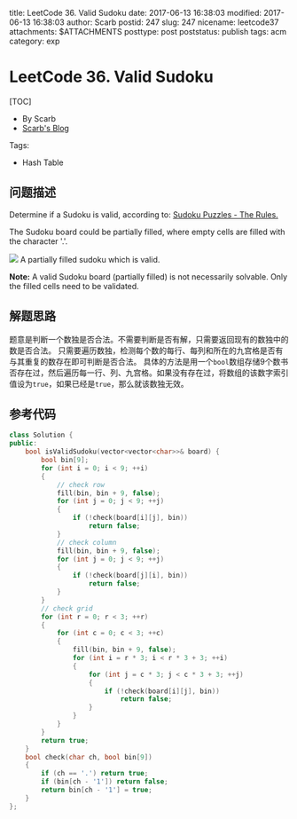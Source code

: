 title: LeetCode 36. Valid Sudoku
date: 2017-06-13 16:38:03
modified: 2017-06-13 16:38:03
author: Scarb
postid: 247
slug: 247
nicename: leetcode37
attachments: $ATTACHMENTS
posttype: post
poststatus: publish
tags: acm
category: exp

# LeetCode 36. Valid Sudoku
[TOC]

- By Scarb
- [Scarb's Blog](http://47.106.131.90/blog/uploads)


Tags:

- Hash Table


## 问题描述

Determine if a Sudoku is valid, according to: [Sudoku Puzzles - The Rules.](http://sudoku.com.au/TheRules.aspx)

The Sudoku board could be partially filled, where empty cells are filled with the character '.'.

![](https://upload.wikimedia.org/wikipedia/commons/thumb/f/ff/Sudoku-by-L2G-20050714.svg/250px-Sudoku-by-L2G-20050714.svg.png)
A partially filled sudoku which is valid.

**Note:**
A valid Sudoku board (partially filled) is not necessarily solvable. Only the filled cells need to be validated.

## 解题思路
题意是判断一个数独是否合法。不需要判断是否有解，只需要返回现有的数独中的数是否合法。
只需要遍历数独，检测每个数的每行、每列和所在的九宫格是否有与其重复的数存在即可判断是否合法。
具体的方法是用一个`bool`数组存储9个数书否存在过，然后遍历每一行、列、九宫格。如果没有存在过，将数组的该数字索引值设为`true`，如果已经是`true`，那么就该数独无效。

## 参考代码
```C++
class Solution {
public:
	bool isValidSudoku(vector<vector<char>>& board) {
		bool bin[9];
		for (int i = 0; i < 9; ++i)
		{
			// check row
			fill(bin, bin + 9, false);
			for (int j = 0; j < 9; ++j)
			{
				if (!check(board[i][j], bin))
					return false;
			}
			// check column
			fill(bin, bin + 9, false);
			for (int j = 0; j < 9; ++j)
			{
				if (!check(board[j][i], bin))
					return false;
			}
		}
		// check grid
		for (int r = 0; r < 3; ++r)
		{
			for (int c = 0; c < 3; ++c)
			{
				fill(bin, bin + 9, false);
				for (int i = r * 3; i < r * 3 + 3; ++i)
				{
					for (int j = c * 3; j < c * 3 + 3; ++j)
					{
						if (!check(board[i][j], bin))
							return false;
					}
				}
			}
		}
		return true;
	}
	bool check(char ch, bool bin[9])
	{
		if (ch == '.') return true;
		if (bin[ch - '1']) return false;
		return bin[ch - '1'] = true;
	}
};
```